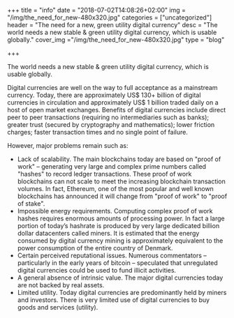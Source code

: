 +++
title = "info"
date = "2018-07-02T14:08:26+02:00"
img = "/img/the_need_for_new-480x320.jpg"
categories = ["uncategorized"]
header = "The need for a new, green utility digital currency"
desc = "The world needs a new stable &amp; green utility digital currency, which is usable globally."
cover_img ="/img/the_need_for_new-480x320.jpg"
type = "blog"

+++

The world needs a new stable & green utility digital currency, which is usable globally.

Digital currencies are well on the way to full acceptance as a mainstream currency. Today, there are approximately US$ 130+ billion of digital currencies in circulation and approximately US$ 1 billion traded daily on a host of open market exchanges. Benefits of digital currencies include direct peer to peer transactions (requiring no intermediaries such as banks); greater trust (secured by cryptography and mathematics); lower friction charges; faster transaction times and no single point of failure.

However, major problems remain such as:

* Lack of scalability. The main blockchains today are based on "proof of work" – generating very large and complex prime numbers called "hashes" to record ledger transactions. These proof of work blockchains can not scale to meet the increasing blockchain transaction volumes. In fact, Ethereum, one of the most popular and well known blockchains has announced it will change from "proof of work" to "proof of stake".
* Impossible energy requirements. Computing complex proof of work hashes requires enormous amounts of processing power. In fact a large portion of today’s hashrate is produced by very large dedicated billion dollar datacenters called miners. It is estimated that the energy consumed by digital currency mining is approximately equivalent to the power consumption of the entire country of Denmark.
* Certain perceived reputational issues. Numerous commentators – particularly in the early years of bitcoin – speculated that unregulated digital currencies could be used to fund illicit activities.
* A general absence of intrinsic value. The major digital currencies today are not backed by real assets.
* Limited utility. Today digital currencies are predominantly held by miners and investors. There is very limited use of digital currencies to buy goods and services (utility).

